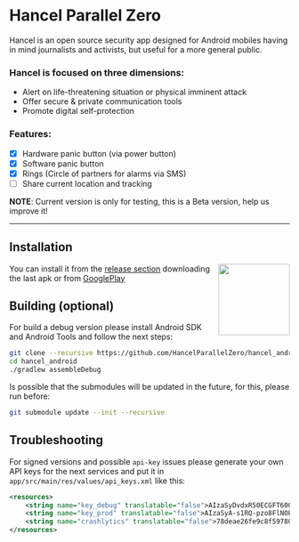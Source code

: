# Hancel Parallel Zero

Hancel is an open source security app designed for Android mobiles having in mind journalists and activists, but useful for a more general public.

### Hancel is focused on three dimensions:

- Alert on life-threatening situation or physical imminent attack
- Offer secure & private communication tools
- Promote digital self-protection

### Features:

- [X] Hardware panic button (via power button)
- [X] Software panic button
- [X] Rings (Circle of partners for alarms via SMS)
- [ ] Share current location and tracking

**NOTE**: Current version is only for testing, this is a Beta version, help us improve it!
___

## Installation

<a href="http://play.google.com/store/apps/details?id=org.parallelzero.hancel" target="_blank"><img src="https://github.com/kike-canaries/android-hpma115s0/blob/master/assets/googleplay/gplayicon.png" align="right" width="128" ></a>

You can install it from the [release section](https://github.com/HancelParallelZero/hancel_android/releases) downloading the last apk or from [GooglePlay](http://play.google.com/store/apps/details?id=org.parallelzero.hancel)

## Building (optional)

For build a debug version please install Android SDK and Android Tools and follow the next steps:

``` bash
git clone --recursive https://github.com/HancelParallelZero/hancel_android.git
cd hancel_android
./gradlew assembleDebug
```
Is possible that the submodules will be updated in the future, for this, please run before:

``` bash
git submodule update --init --recursive
```

## Troubleshooting

For signed versions and possible `api-key` issues please generate your own API keys for the next services and put it in `app/src/main/res/values/api_keys.xml` like this:

```xml
<resources>
    <string name="key_debug" translatable="false">AIzaSyDvdxR50ECGFT600000000000000000000</string>
    <string name="key_prod" translatable="false">AIzaSyA-s1RQ-pzo8FlNOPkrVn1qy0000000000</string>
    <string name="crashlytics" translatable="false">78deae26fe9c8f597807a086900000000000000</string>
</resources>
```




